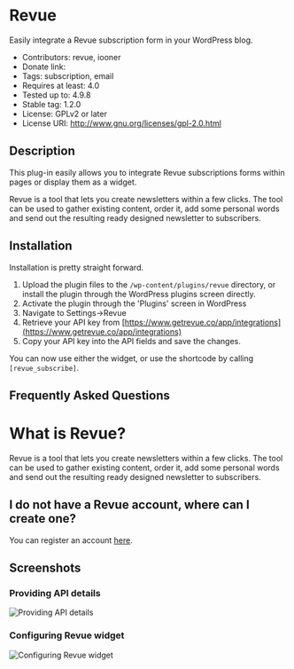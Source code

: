 # Revue

Easily integrate a Revue subscription form in your WordPress blog.


- Contributors: revue, iooner
- Donate link:
- Tags: subscription, email
- Requires at least: 4.0
- Tested up to: 4.9.8
- Stable tag: 1.2.0
- License: GPLv2 or later
- License URI: http://www.gnu.org/licenses/gpl-2.0.html

## Description

This plug-in easily allows you to integrate Revue subscriptions forms within pages or display them as a widget.

Revue is a tool that lets you create newsletters within a few clicks. The tool can be used to gather existing content, order it, add some personal words and send out the resulting ready designed newsletter to subscribers.

## Installation

Installation is pretty straight forward.

1. Upload the plugin files to the `/wp-content/plugins/revue` directory, or install the plugin through the WordPress plugins screen directly.
1. Activate the plugin through the 'Plugins' screen in WordPress
1. Navigate to Settings->Revue
1. Retrieve your API key from [https://www.getrevue.co/app/integrations](https://www.getrevue.co/app/integrations)
1. Copy your API key into the API fields and save the changes.

You can now use either the widget, or use the shortcode by calling `[revue_subscribe]`.

## Frequently Asked Questions

# What is Revue?

Revue is a tool that lets you create newsletters within a few clicks. The tool can be used to gather existing content, order it, add some personal words and send out the resulting ready designed newsletter to subscribers.

## I do not have a Revue account, where can I create one?

You can register an account [here](https://www.getrevue.co/).

## Screenshots

### Providing API details
![Providing API details](https://raw.githubusercontent.com/getrevue/wordpress-plugin/master/screenshot-1.jpg)
### Configuring Revue widget
![Configuring Revue widget](https://raw.githubusercontent.com/getrevue/wordpress-plugin/master/screenshot-2.jpg)

